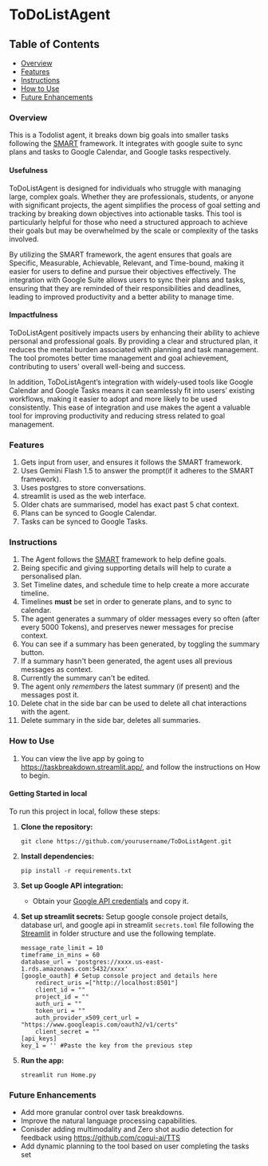 # ToDoListAgent

## Table of Contents
- [Overview](#Overview)
- [Features](#features)
- [Instructions](#instructions)
- [How to Use](#how-to-use)
- [Future Enhancements](#future-enhancements)
### Overview
This is a Todolist agent, it breaks down big goals into smaller tasks following the [SMART](https://www.atlassian.com/blog/productivity/how-to-write-smart-goals) framework. It integrates with google suite to sync plans and tasks to Google Calendar, and Google tasks respectively.

#### Usefulness
ToDoListAgent is designed for individuals who struggle with managing large, complex goals. Whether they are professionals, students, or anyone with significant projects, the agent simplifies the process of goal setting and tracking by breaking down objectives into actionable tasks. This tool is particularly helpful for those who need a structured approach to achieve their goals but may be overwhelmed by the scale or complexity of the tasks involved.

By utilizing the SMART framework, the agent ensures that goals are Specific, Measurable, Achievable, Relevant, and Time-bound, making it easier for users to define and pursue their objectives effectively. The integration with Google Suite allows users to sync their plans and tasks, ensuring that they are reminded of their responsibilities and deadlines, leading to improved productivity and a better ability to manage time.

#### Impactfulness
ToDoListAgent positively impacts users by enhancing their ability to achieve personal and professional goals. By providing a clear and structured plan, it reduces the mental burden associated with planning and task management. The tool promotes better time management and goal achievement, contributing to users' overall well-being and success.

In addition, ToDoListAgent’s integration with widely-used tools like Google Calendar and Google Tasks means it can seamlessly fit into users’ existing workflows, making it easier to adopt and more likely to be used consistently. This ease of integration and use makes the agent a valuable tool for improving productivity and reducing stress related to goal management.

### Features
1. Gets input from user, and ensures it follows the SMART framework.
2. Uses Gemini Flash 1.5 to answer the prompt(if it adheres to the SMART framework).
3. Uses postgres to store conversations. 
4. streamlit is used as the web interface. 
5. Older chats are summarised, model has exact past 5 chat context.
6. Plans can be synced to Google Calendar. 
7. Tasks can be synced to Google Tasks.

### Instructions

1. The Agent follows the [SMART](https://www.atlassian.com/blog/productivity/how-to-write-smart-goals) framework to help define goals.
2. Being specific and giving supporting details will help to curate a personalised plan.
3. Set Timeline dates, and schedule time to help create a more accurate timeline. 
4. Timelines **must** be set in order to generate plans, and to sync to calendar. 
5. The agent generates a summary of older messages every so often (after every 5000 Tokens), and preserves newer messages for precise context.
6. You can see if a summary has been generated, by toggling the summary button.
7. If a summary hasn't been generated, the agent uses all previous messages as context. 
8. Currently the summary can't be edited.
9. The agent only *remembers* the latest summary (if present) and the messages post it.
10. Delete chat in the side bar can be used to delete all chat interactions with the agent.
11. Delete summary in the side bar, deletes all summaries.

### How to Use
1. You can view the live app by going to https://taskbreakdown.streamlit.app/, and follow the instructions on How to begin.

#### Getting Started in local

To run this project in local, follow these steps:

1. **Clone the repository:**
   ```
   git clone https://github.com/yourusername/ToDoListAgent.git
   ```
2. **Install dependencies:**
   ```
   pip install -r requirements.txt
   ```
3. **Set up Google API integration:**
   - Obtain your [Google API credentials](https://aistudio.google.com/app/apikey) and copy it.
4. **Set up streamlit secrets:**
Setup google console project details, database url, and google api in streamlit `secrets.toml` file following the [Streamlit](https://docs.streamlit.io/develop/api-reference/connections/secrets.toml) in folder structure and use the following template.
    ```
    message_rate_limit = 10 
    timeframe_in_mins = 60
    database_url = 'postgres://xxxx.us-east-1.rds.amazonaws.com:5432/xxxx'
    [google_oauth] # Setup console project and details here
        redirect_uris =["http://localhost:8501"]
        client_id = ""
        project_id = ""
        auth_uri = ""
        token_uri = ""
        auth_provider_x509_cert_url = "https://www.googleapis.com/oauth2/v1/certs"
        client_secret = ""
    [api_keys]
    key_1 = '' #Paste the key from the previous step
    ```

5. **Run the app:**
   ```
   streamlit run Home.py
   ```

### Future Enhancements
- Add more granular control over task breakdowns.
- Improve the natural language processing capabilities.
- Conisder adding multimodality and Zero shot audio detection for feedback using https://github.com/coqui-ai/TTS
- Add dynamic planning to the tool based on user completing the tasks set

